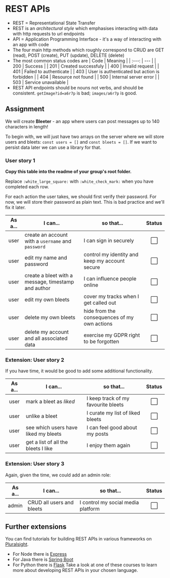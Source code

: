 # REST APIs

- REST = Representational State Transfer
- REST is an *architectural style* which emphasises interacting with data with http requests to url endpoints
- API = Application Programming Interface - it's a way of interacting with an app with code
- The four main http methods which roughly correspond to CRUD are GET (read), POST (create), PUT (update), DELETE (delete)
- The most common status codes are
| Code | Meaning |
| :---: | --- |
| 200 | Success |
| 201 | Created successfuly |
| 400 | Invalid request |
| 401 | Failed to authenticate |
| 403 | User is authenticated but action is forbidden |
| 404 | Resource not found |
| 500 | Internal server error |
| 503 | Service unavailable |
- REST API endpoints should be nouns not verbs, and should be consistent. `getImage?id=a6r7p` is bad; `images/a6r7p` is good.

## Assignment

We will create **Bleeter** - an app where users can post messages up to 140 characters in length!

To begin with, we will just have two arrays on the server where we will store users and bleets: `const users = []` and `const bleets = []`. If we want to persist data later we can use a library for that.

### User story 1

**Copy this table into the readme of your group's root folder.**

Replace `:white_large_square:` with `:white_check_mark:` when you have completed each row.

For each action the user takes, we should first verify their password. For now, we will store their password as plain text. This is bad practice and we'll fix it later.

| As a... | I can... | so that... | Status |
| :---: | --- | --- | :---: |
| user | create an account with a `username` and `password` | I can sign in securely | :white_large_square: |
| user | edit my name and password | control my identity and keep my account secure | :white_large_square: |
| user | create a bleet with a message, timestamp and author | I can influence people online | :white_large_square: |
| user | edit my own bleets | cover my tracks when I get called out | :white_large_square: |
| user | delete my own bleets | hide from the consequences of my own actions | :white_large_square: |
| user | delete my account and all associated data | exercise my GDPR right to be forgotten | :white_large_square: |

### Extension: User story 2

If you have time, it would be good to add some additional functionality.

| As a... | I can... | so that... | Status |
| :---: | --- | --- | :---: |
| user | mark a bleet as *liked* | I keep track of my favourite bleets | :white_large_square: |
| user | unlike a bleet | I curate my list of liked bleets | :white_large_square: |
| user | see which users have liked my bleets | I can feel good about my posts | :white_large_square: |
| user | get a list of all the bleets I like | I enjoy them again | :white_large_square: |

### Extension: User story 3

Again, given the time, we could add an admin role:

| As a... | I can... | so that... | Status |
| :---: | --- | --- | :---: |
| admin | CRUD all users and bleets | I control my social media platform | :white_large_square: |

## Further extensions

You can find tutorials for building REST APIs in various frameworks on [Pluralsight](https://www.pluralsight.com/).
 - For Node there is [Express](https://www.pluralsight.com/courses/node-js-express-rest-web-services-update)
 - For Java there is [Spring Boot](https://www.pluralsight.com/courses/creating-first-spring-boot-application)
 - For Python there is [Flask](https://www.pluralsight.com/courses/python-flask-rest-api)
Take a look at one of these courses to learn more about developing REST APIs in your chosen language.
